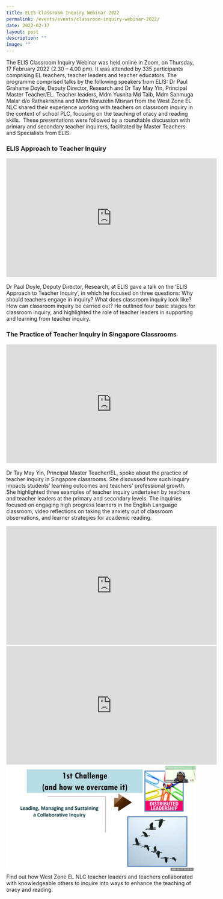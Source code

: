```yaml
---
title: ELIS Classroom Inquiry Webinar 2022
permalink: /events/events/classroom-inquiry-webinar-2022/
date: 2022-02-17
layout: post
description: ""
image: ""
---
```

The ELIS Classroom Inquiry Webinar was held online in Zoom, on Thursday, 17 February 2022 (2.30 – 4.00 pm). It was attended by 335 participants comprising EL teachers, teacher leaders and teacher educators. The programme comprised talks by the following speakers from ELIS: Dr Paul Grahame Doyle, Deputy Director, Research and Dr Tay May Yin, Principal Master Teacher/EL. Teacher leaders, Mdm Yusnita Md Taib, Mdm Sanmuga Malar d/o Rathakrishna and Mdm Norazelin Misnari from the West Zone EL NLC shared their experience working with teachers on classroom inquiry in the context of school PLC, focusing on the teaching of oracy and reading skills.&nbsp; These presentations were followed by a roundtable discussion with primary and secondary teacher inquirers, facilitated by Master Teachers and Specialists from ELIS.

### **ELIS Approach to Teacher Inquiry**

<center><iframe allowfullscreen="" allow="accelerometer; autoplay; clipboard-write; encrypted-media; gyroscope; picture-in-picture; web-share" frameborder="0" title="YouTube video player" src="https://www.youtube.com/embed/yufkjuBAp50" height="315" width="560"></iframe></center>

Dr Paul Doyle, Deputy Director, Research, at ELIS gave a talk on the ‘ELIS Approach to Teacher Inquiry’, in which he focused on three questions: Why should teachers engage in inquiry? What does classroom inquiry look like? How can classroom inquiry be carried out? He outlined four basic stages for classroom inquiry, and highlighted the role of teacher leaders in supporting and learning from teacher inquiry.

### **The Practice of Teacher Inquiry in Singapore Classrooms**

<center><iframe allowfullscreen="" allow="accelerometer; autoplay; clipboard-write; encrypted-media; gyroscope; picture-in-picture; web-share" frameborder="0" title="YouTube video player" src="https://www.youtube.com/embed/WOF1IOKX_U4" height="315" width="560"></iframe></center>

Dr Tay May Yin, Principal Master Teacher/EL, spoke about the practice of teacher inquiry in Singapore classrooms. She discussed how such inquiry impacts students’ learning outcomes and teachers’ professional growth. She highlighted three examples of teacher inquiry undertaken by teachers and teacher leaders at the primary and secondary levels. The inquiries focused on engaging high progress learners in the English Language classroom, video reflections on taking the anxiety out of classroom observations, and learner strategies for academic reading.

<center><iframe allowfullscreen="" allow="accelerometer; autoplay; clipboard-write; encrypted-media; gyroscope; picture-in-picture; web-share" frameborder="0" title="YouTube video player" src="https://www.youtube.com/embed/oegpEEBfzsU" height="315" width="560"></iframe></center>
<center><iframe allowfullscreen="" allow="accelerometer; autoplay; clipboard-write; encrypted-media; gyroscope; picture-in-picture; web-share" frameborder="0" title="YouTube video player" src="https://www.youtube.com/embed/IfNnU0q8kv8" height="315" width="560"></iframe></center>
<center>
	<a style="width: 560px; height: 315px" target="_blank" href="https://youtu.be/-wly52tgo-4">
		<img src="/images/nlc%20part%203.jpg">
	</a>
</center>
Find out how West Zone EL NLC teacher leaders and teachers collaborated with knowledgeable others to inquire into ways to enhance the teaching of oracy and reading.

<style>
a::before, a::after {
	content: "" !important;
}
</style>